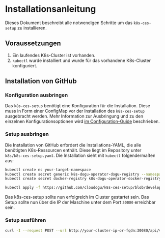 # Installationsanleitung

Dieses Dokument beschreibt alle notwendigen Schritte um das `k8s-ces-setup` zu installieren.

## Voraussetzungen

1. Ein laufendes K8s-Cluster ist vorhanden.
2. `kubectl` wurde installiert und wurde für das vorhandene K8s-Cluster konfiguriert. 

## Installation von GitHub

### Konfiguration ausbringen

Das `k8s-ces-setup` benötigt eine Konfiguration für die Installation. Diese muss in Form einer ConfigMap vor der 
Installation des `k8s-ces-setup` ausgebracht werden. Mehr Information zur Ausbringung und zu den einzelnen 
Konfigurationsoptionen wird [im Configuration-Guide](configuration_guide_de.md) beschrieben.

### Setup ausbringen

Die Installation von GitHub erfordert die Installations-YAML, die alle benötigten K8s-Ressourcen enthält. Diese liegt
im Repository unter `k8s/k8s-ces-setup.yaml`. Die Installation sieht mit `kubectl` folgendermaßen aus:

```bash
kubectl create ns your-target-namespace
kubectl create secret generic k8s-dogu-operator-dogu-registry --namespace=ecosystem --from-literal=username="your-ces-instance-id" --from-literal=password="your-ces-instance-password"
kubectl create secret docker-registry k8s-dogu-operator-docker-registry --namespace=ecosystem --docker-server=registry.cloudogu.com --docker-username="your-ces-instance-id" --docker-password="your-ces-instance-password"

kubectl apply -f https://github.com/cloudogu/k8s-ces-setup/blob/develop/k8s/k8s-ces-setup.yaml
```

Das k8s-ces-setup sollte nun erfolgreich im Cluster gestartet sein. Das Setup sollte nun über die IP der Maschine unter
dem Port `30080` erreichbar sein.

### Setup ausführen

```bash
curl -I --request POST --url http://your-cluster-ip-or-fqdn:30080/api/v1/setup
```
